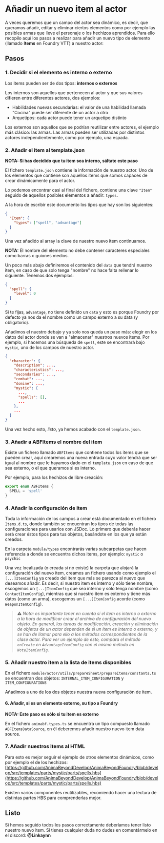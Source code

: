 # Añadir un nuevo item al actor

A veces queremos que un campo del actor sea dinámico, es decir, que queramos añadir, editar y eliminar ciertos elementos como por ejemplo las posibles armas que lleve el personaje o los hechizos aprendidos. Para ello recopilo aquí los pasos a realizar para añadir un nuevo tipo de elemento (llamado **Items** en Foundry VTT) a nuestro actor:

## Pasos

### 1. Decidir si el elemento es interno o externo

Los items pueden ser de dos tipos: **internos o externos**

Los internos son aquellos que pertenecen al actor y que sus valores difieren entre diferentes actores, dos ejemplos:

- Habilidades nuevas secundarias: el valor de una habilidad llamada "Cocina" puede ser diferente de un actor a otro
- Arquetipos: cada actor puede tener un arquetipo distinto

Los externos son aquellos que se podrían reutilizar entre actores, el ejemplo más clásico: las armas. Las armas pueden ser utilizadas por distintos actores independientemente, como por ejemplo, una espada.

### 2. Añadir el item al template.json

**NOTA: Si has decidido que tu item sea interno, sáltate este paso**

El fichero `template.json` contiene la información de nuestro actor. Uno de los elementos que contiene son aquellos items que somos capaces de crear dinámicamente para el actor.

Lo podemos encontrar casi al final del fichero, contiene una clave `"Item"` seguido de aquellos posibles elementos a añadir: `types`.

A la hora de escribir este documento los tipos que hay son los siguientes:

```json
{
  "Item": {
    "types": ["spell", "advantage"]
  }
}
```

Una vez añadido al array la clave de nuestro nuevo item continuamos.

**NOTA:** El nombre del elemento no debe contener caracteres especiales como barras o guiones medios.

Un poco más abajo definiremos el contenido del `data` que tendrá nuestro item, en caso de que solo tenga "nombre" no hace falta rellenar lo siguiente. Tenemos dos ejemplos:

```json
{
  "spell": {
    "level": 0
  }
}
```

Si te fijas, `advantage`, no tiene definido un `data` y esto es porque Foundry por defecto ya nos da el nombre como un campo externo a su data (y obligatorio).

Añadimos el nuestro debajo y ya solo nos queda un paso más: elegir en los datos del actor donde se van a "almacenar" nuestros nuevos items. Por ejemplo, si hacemos una búsqueda de `spell`, este se encontrará bajo `mystic`, uno de los campos de nuestro actor.

```json
{
  "character": {
    "description": ...,
    "characteristics": ...,
    "secondaries": ...,
    "combat": ...,
    "domine": ...,
    "mystic": {
      ...,
      "spells": [],
      ...
    },
    ...
  }
}
```

Una vez hecho esto, _listo_, ya hemos acabado con el `template.json`.

### 3. Añadir a ABFItems el nombre del item

Existe un fichero llamado `ABFItems` que contiene todos los items que se pueden crear, aquí crearemos una nueva entrada cuyo valor tendrá que ser igual al nombre que le hayamos dado en el `template.json` en caso de que sea externo, o el que queramos si es interno.

Por ejemplo, para los hechizos de libre creación:

```ts
export enum ABFItems {
  SPELL = 'spell'
}
```

### 4. Añadir la configuración de item

Toda la información de los campos a crear está documentado en el fichero `Items.d.ts`, donde también se encuentran los tipos de todas las configuraciones para usarlos con JSDoc. Lo primero que deberás hacer será crear éstos tipos para tus objetos, basándote en los que ya están creados.

En la carpeta `module/types` encontrarás varias subcarpetas que hacen referencia a donde se encuentra dichos items, por ejemplo: `mystic` o `psychic`

Una vez localizada (o creada si no existe) la carpeta que alojará la configuración del nuevo item, creamos un fichero usando como ejemplo el `[...]ItemConfig` ya creado del item que más se parezca al nuevo que deseamos añadir. Es decir, si nuestro item es interno y sólo tiene nombre, escogemos un `[...]ItemConfig` que sea interno y sólo tenga nombre (como `ContactItemConfig`), mientras que si nuestro item es externo y tiene más datos (como un arma), escogemos un `[...]ItemConfig` acorde (como `WeaponItemConfig`).

> :warning: *Nota: es importante tener en cuenta si el item es interno o externo a la hora de modificar crear el archivo de configuración del nuevo objeto. En general, las tareas de modificación, creación y eliminación de objetos de un actor dependen de si un item es interno o externo, y se han de llamar para ello a los métodos correspondientes de la clase actor. Para ver un ejemplo de esto, compara el método `onCreate` en `AdvantageItemConfig` con el mismo método en `NoteItemConfig`.*

### 5. Añadir nuestro item a la lista de items disponibles

En el fichero `module/actor/utils/prepareSheet/prepareItems/constants.ts` se encuentran dos objetos: `INTERNAL_ITEM_CONFIGURATION` y `ITEM_CONFIGURATIONS`

Añadimos a uno de los dos objetos nuestra nueva configuración de item.

#### 6. Añadir, si es un elemento externo, su tipo a Foundry

**NOTA: Este paso es sólo si tu item es externo**

En el fichero `animabf.types.ts` se encuentra un tipo compuesto llamado `ABFItemsDataSource`, en él deberemos añadir nuestro nuevo item data source.

### 7. Añadir nuestros items al HTML

Para esto es mejor seguir el ejemplo de otros elementos dinámicos, como por ejemplo el de los hechizos: [https://github.com/AnimaBeyondDevelop/AnimaBeyondFoundry/blob/develop/src/templates/parts/mystic/parts/spells.hbs](https://github.com/AnimaBeyondDevelop/AnimaBeyondFoundry/blob/develop/src/templates/parts/mystic/parts/spells.hbs)

Existen varios componentes reutilizables, recomiendo hacer una lectura de distintas partes HBS para comprenderlas mejor.

## Listo

Si hemos seguido todos los pasos correctamente deberíamos tener listo nuestro nuevo item. Si tienes cualquier duda no dudes en comentármelo en el discord: **@Linkaynn**

